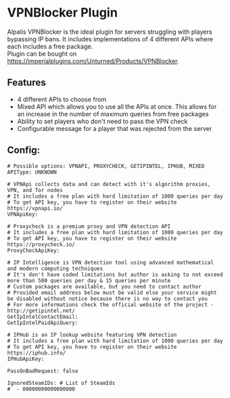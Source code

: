 ﻿# VPNBlocker Plugin

Alpalis VPNBlocker is the ideal plugin for servers struggling with players bypassing IP bans. It includes implementations of 4 different APIs where each includes a free package.
<br>Plugin can be bought on https://imperialplugins.com/Unturned/Products/VPNBlocker.

## Features

- 4 different APIs to choose from
- Mixed API which allows you to use all the APIs at once. This allows for an increase in the number of maximum queries from free packages
- Ability to set players who don't need to pass the VPN check
- Configurable message for a player that was rejected from the server

## Config:

    # Possible options: VPNAPI, PROXYCHECK, GETIPINTEL, IPHUB, MIXED
    APIType: UNKNOWN
    
    # VPNApi collects data and can detect with it's algorithm proxies, VPN, and Tor nodes
    # It includes a free plan with hard limitation of 1000 queries per day
    # To get API key, you have to register on their website https://vpnapi.io/
    VPNApiKey: 
    
    # Proxycheck is a premium proxy and VPN detection API
    # It includes a free plan with hard limitation of 1000 queries per day
    # To get API key, you have to register on their website https://proxycheck.io/
    ProxyCheckApiKey: 
    
    # IP Intelligence is VPN detection tool using advanced mathematical and modern computing techniques
    # It's don't have coded limitations but author is asking to not exceed more than 500 queries per day & 15 queries per minute
    # Custom packages are available, but you need to contact author
    # Provided email address below must be valid else your service might be disabled without notice because there is no way to contact you
    # For more informations check the official website of the project - http://getipintel.net/
    GetIpIntelContactEmail: 
    GetIpIntelPaidApiQuery:
    
    # IPHub is an IP lookup website featuring VPN detection
    # It includes a free plan with hard limitation of 1000 queries per day
    # To get API key, you have to register on their website https://iphub.info/
    IPHubApiKey:
    
    PassOnBadRequest: false
    
    IgnoredSteamIDs: # List of SteamIds
    #  - 00000000000000000       